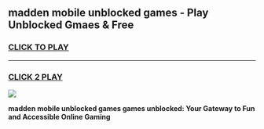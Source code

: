 
## madden mobile unblocked games - Play Unblocked Gmaes & Free
<h3>
<a href="https://news.freeplayer.one?title=madden_mobile_unblocked_games&ref=16F">CLICK TO PLAY</a></h3>
<hr>

<h3>
<a href="https://news.freeplayer.one?title=madden_mobile_unblocked_games&ref=16F">CLICK 2 PLAY</a>
  
</h3>

<a href="https://news.freeplayer.one?title=madden_mobile_unblocked_games&ref=16F/"><img src="https://clearcache.store/games.png"></a>


**madden mobile unblocked games games unblocked: Your Gateway to Fun and Accessible Online Gaming**
